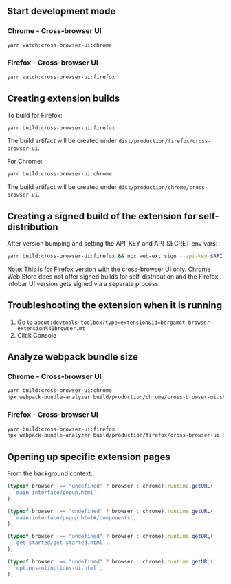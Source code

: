 ## Start development mode

### Chrome - Cross-browser UI

```bash
yarn watch:cross-browser-ui:chrome
```

### Firefox - Cross-browser UI

```bash
yarn watch:cross-browser-ui:firefox
```

## Creating extension builds

To build for Firefox:

```bash
yarn build:cross-browser-ui:firefox
```

The build artifact will be created under `dist/production/firefox/cross-browser-ui`.

For Chrome:

```bash
yarn build:cross-browser-ui:chrome
```

The build artifact will be created under `dist/production/chrome/cross-browser-ui`.

## Creating a signed build of the extension for self-distribution

After version bumping and setting the API_KEY and API_SECRET env vars:

```bash
yarn build:cross-browser-ui:firefox && npx web-ext sign --api-key $API_KEY --api-secret $API_SECRET
```

Note: This is for Firefox version with the cross-browser UI only. Chrome Web Store does not offer signed builds for self-distribution and the Firefox infobar UI version gets signed via a separate process.

## Troubleshooting the extension when it is running

1. Go to `about:devtools-toolbox?type=extension&id=bergamot-browser-extension%40browser.mt`
2. Click Console

## Analyze webpack bundle size

### Chrome - Cross-browser UI

```bash
yarn build:cross-browser-ui:chrome
npx webpack-bundle-analyzer build/production/chrome/cross-browser-ui.stats.json build/production/chrome/cross-browser-ui
```

### Firefox - Cross-browser UI

```bash
yarn build:cross-browser-ui:firefox
npx webpack-bundle-analyzer build/production/firefox/cross-browser-ui.stats.json build/production/firefox/cross-browser-ui
```

## Opening up specific extension pages

From the background context:

```javascript
(typeof browser !== "undefined" ? browser : chrome).runtime.getURL(
  `main-interface/popup.html`,
);
```

```javascript
(typeof browser !== "undefined" ? browser : chrome).runtime.getURL(
  `main-interface/popup.html#/components`,
);
```

```javascript
(typeof browser !== "undefined" ? browser : chrome).runtime.getURL(
  `get-started/get-started.html`,
);
```

```javascript
(typeof browser !== "undefined" ? browser : chrome).runtime.getURL(
  `options-ui/options-ui.html`,
);
```

<!--
## Enabling error reporting via Sentry

(Currently not used)

Configure `.env.development` and `.env.production` with values as per https://docs.sentry.io/cli/configuration/.

Hint: You can verify that the Sentry configuration is working using:

```bash
cp .env.development .env
npx sentry-cli info
cp .env.production .env
npx sentry-cli info
```
-->
